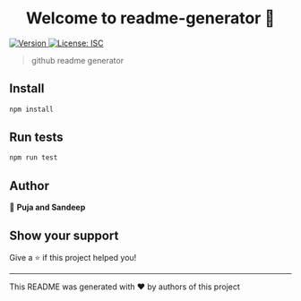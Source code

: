 <h1 align="center">Welcome to readme-generator 👋</h1>
<p>
  <a href="https://www.npmjs.com/package/readme-generator" target="_blank">
    <img alt="Version" src="https://img.shields.io/npm/v/readme-generator.svg">
  </a>
  <a href="#" target="_blank">
    <img alt="License: ISC" src="https://img.shields.io/badge/License-ISC-yellow.svg" />
  </a>
</p>

> github readme generator

## Install

```sh
npm install
```

## Run tests

```sh
npm run test
```

## Author

👤 **Puja and Sandeep**


## Show your support

Give a ⭐️ if this project helped you!

***
This README was generated with ❤️ by authors of this project
